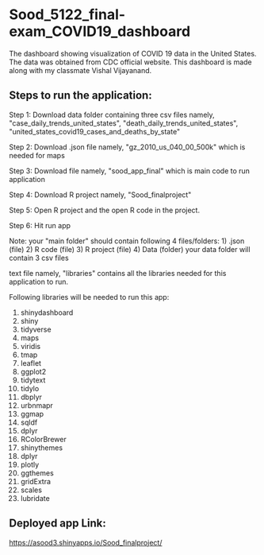 # Sood_5122_final-exam_COVID19_dashboard
The dashboard showing visualization of COVID 19 data in the United States. The data was obtained from CDC official website. This dashboard is made along with my classmate Vishal Vijayanand.

## Steps to run the application:
Step 1: Download data folder containing three csv files namely, "case_daily_trends_united_states", "death_daily_trends_united_states", "united_states_covid19_cases_and_deaths_by_state"

Step 2: Download .json file namely, "gz_2010_us_040_00_500k" which is needed for maps

Step 3: Download file namely, "sood_app_final" which is main code to run application

Step 4: Download R project namely, "Sood_finalproject"

Step 5: Open R project and the open R code in the project.

Step 6: Hit run app

Note: your "main folder" should contain following 4 files/folders: 1) .json (file) 2) R code (file) 3) R project (file) 4) Data (folder)
your data folder will contain 3 csv files

text file namely, "libraries" contains all the libraries needed for this application to run.

Following libraries will be needed to run this app:
1) shinydashboard
2) shiny
3) tidyverse
4) maps
5) viridis
6) tmap
7) leaflet
8) ggplot2
9) tidytext
10) tidylo
11) dbplyr
12) urbnmapr
13) ggmap
14) sqldf
15) dplyr
16) RColorBrewer
17) shinythemes
18) dplyr
19) plotly
20) ggthemes
21) gridExtra
22) scales
23) lubridate


## Deployed app Link:
https://asood3.shinyapps.io/Sood_finalproject/
